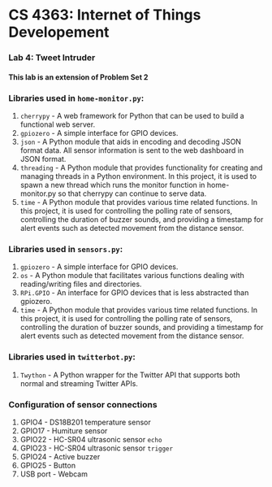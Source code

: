# CS 4363: Internet of Things Developement
### Lab 4: Tweet Intruder
#### This lab is an extension of Problem Set 2

### Libraries used in `home-monitor.py`:
1. `cherrypy` - A web framework for Python that can be used to build a functional web server.
2. `gpiozero` - A simple interface for GPIO devices.
3. `json` - A Python module that aids in encoding and decoding JSON format data. All sensor information is sent to the web dashboard in JSON format.
4. `threading` - A Python module that provides functionality for creating and managing threads in a Python environment. In this project, it is used to spawn a new thread which runs the monitor function in home-monitor.py so that cherrypy can continue to serve data.
5. `time` - A Python module that provides various time related functions. In this project, it is used for controlling the polling rate of sensors, controlling the duration of buzzer sounds, and providing a timestamp for alert events such as detected movement from the distance sensor.


### Libraries used in `sensors.py`:
1. `gpiozero` - A simple interface for GPIO devices.
2. `os` - A Python module that facilitates various functions dealing with reading/writing files and directories.
3. `RPi.GPIO` - An interface for GPIO devices that is less abstracted than gpiozero.
4. `time` - A Python module that provides various time related functions. In this project, it is used for controlling the polling rate of sensors, controlling the duration of buzzer sounds, and providing a timestamp for alert events such as detected movement from the distance sensor.

### Libraries used in `twitterbot.py`:
1. `Twython` - A Python wrapper for the Twitter API that supports both normal and streaming Twitter APIs.

### Configuration of sensor connections
1. GPIO4 - DS18B201 temperature sensor
2. GPIO17 - Humiture sensor
3. GPIO22 - HC-SR04 ultrasonic sensor `echo`
4. GPIO23 - HC-SR04 ultrasonic sensor `trigger`
5. GPIO24 - Active buzzer
6. GPIO25 - Button
7. USB port - Webcam
